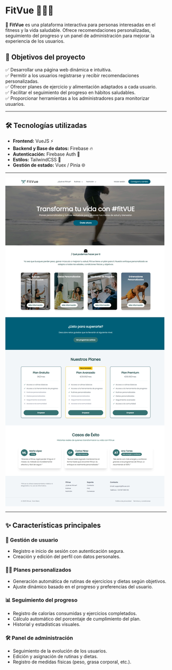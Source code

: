 # FitVue 🏋️‍♂️🍏  

🚀 **FitVue** es una plataforma interactiva para personas interesadas en el fitness y la vida saludable. Ofrece recomendaciones personalizadas, seguimiento del progreso y un panel de administración para mejorar la experiencia de los usuarios.  

## 🎯 Objetivos del proyecto  
✅ Desarrollar una página web dinámica e intuitiva.  
✅ Permitir a los usuarios registrarse y recibir recomendaciones personalizadas.  
✅ Ofrecer planes de ejercicio y alimentación adaptados a cada usuario.  
✅ Facilitar el seguimiento del progreso en hábitos saludables.  
✅ Proporcionar herramientas a los administradores para monitorizar usuarios.  

---

## 🛠️ Tecnologías utilizadas  
- **Frontend:** VueJS ⚡  
- **Backend y Base de datos:** Firebase 🔥  
- **Autenticación:** Firebase Auth 🔐  
- **Estilos:** TailwindCSS 🎨  
- **Gestión de estado:** Vuex / Pinia 🌐  

---

![Landing](./public/github/Landing.jpeg)

---

## ✨ Características principales  
### 👤 Gestión de usuario  
- Registro e inicio de sesión con autenticación segura.  
- Creación y edición del perfil con datos personales.  

### 🏋️‍♂️ Planes personalizados  
- Generación automática de rutinas de ejercicios y dietas según objetivos.  
- Ajuste dinámico basado en el progreso y preferencias del usuario.  

### 📊 Seguimiento del progreso  
- Registro de calorías consumidas y ejercicios completados.  
- Cálculo automático del porcentaje de cumplimiento del plan.  
- Historial y estadísticas visuales.  

### 🛠️ Panel de administración  
- Seguimiento de la evolución de los usuarios.  
- Edición y asignación de rutinas y dietas.  
- Registro de medidas físicas (peso, grasa corporal, etc.).  
